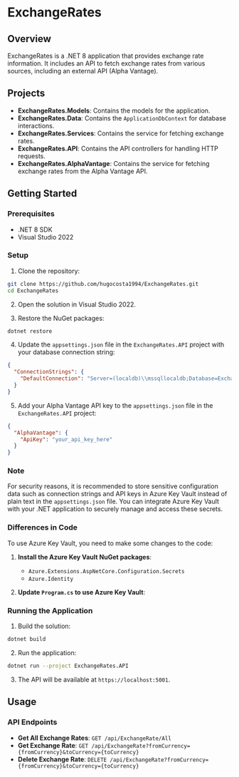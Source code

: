 # ExchangeRates

## Overview

ExchangeRates is a .NET 8 application that provides exchange rate information. It includes an API to fetch exchange rates from various sources, including an external API (Alpha Vantage).

## Projects

- **ExchangeRates.Models**: Contains the models for the application.
- **ExchangeRates.Data**: Contains the `ApplicationDbContext` for database interactions.
- **ExchangeRates.Services**: Contains the service for fetching exchange rates.
- **ExchangeRates.API**: Contains the API controllers for handling HTTP requests.
- **ExchangeRates.AlphaVantage**: Contains the service for fetching exchange rates from the Alpha Vantage API.

## Getting Started

### Prerequisites

- .NET 8 SDK
- Visual Studio 2022

### Setup

1. Clone the repository:

```bash
git clone https://github.com/hugocosta1994/ExchangeRates.git
cd ExchangeRates
```


2. Open the solution in Visual Studio 2022.

3. Restore the NuGet packages:
```bash
dotnet restore
```

4. Update the `appsettings.json` file in the `ExchangeRates.API` project with your database connection string:
```json
{
  "ConnectionStrings": {
	"DefaultConnection": "Server=(localdb)\\mssqllocaldb;Database=ExchangeRates;Trusted_Connection=True;MultipleActiveResultSets=true"
  }
}
```


5. Add your Alpha Vantage API key to the `appsettings.json` file in the `ExchangeRates.API` project:
````json
{
  "AlphaVantage": {
	"ApiKey": "your_api_key_here"
  }
}
````

### Note
For security reasons, it is recommended to store sensitive configuration data such as connection strings and API keys in Azure Key Vault instead of plain text in the `appsettings.json` file. 
You can integrate Azure Key Vault with your .NET application to securely manage and access these secrets.

### Differences in Code

To use Azure Key Vault, you need to make some changes to the code:

1. **Install the Azure Key Vault NuGet packages**:
   - `Azure.Extensions.AspNetCore.Configuration.Secrets`
   - `Azure.Identity`

2. **Update `Program.cs` to use Azure Key Vault**:


### Running the Application

1. Build the solution:
````bash
dotnet build
````

2. Run the application:
````bash
dotnet run --project ExchangeRates.API
````

3. The API will be available at `https://localhost:5001`.

## Usage

### API Endpoints

- **Get All Exchange Rates**: `GET /api/ExchangeRate/All`
- **Get Exchange Rate**: `GET /api/ExchangeRate?fromCurrency={fromCurrency}&toCurrency={toCurrency}`
- **Delete Exchange Rate**: `DELETE /api/ExchangeRate?fromCurrency={fromCurrency}&toCurrency={toCurrency}`


